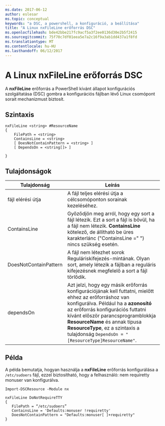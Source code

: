```yaml
---
ms.date: 2017-06-12
author: eslesar
ms.topic: conceptual
keywords: "a DSC, a powershell, a konfiguráció, a beállítása"
title: "A Linux nxFileLine erőforrás DSC"
ms.openlocfilehash: bde42bbe217fc9acf5a3f2ee0136d30e2b5f2415
ms.sourcegitcommit: 75f70c7df01eea5e7a2c16f9a3ab1dd437a1f8fd
ms.translationtype: MT
ms.contentlocale: hu-HU
ms.lasthandoff: 06/12/2017
---
```

# <a name="dsc-for-linux-nxfileline-resource"></a>A Linux nxFileLine erőforrás DSC

A **nxFileLine** erőforrás a PowerShell kívánt állapot konfigurációs szolgáltatása (DSC) gombra a konfigurációs fájlban lévő Linux csomópont sorait mechanizmust biztosít.

## <a name="syntax"></a>Szintaxis

```
nxFileLine <string> #ResourceName
{
    FilePath = <string>
    ContainsLine = <string>
    [ DoesNotContainPattern = <string> ]
    [ DependsOn = <string[]> ]

}
```

## <a name="properties"></a>Tulajdonságok

|  Tulajdonság |  Leírás | 
|---|---|
| fájl elérési útja| A fájl teljes elérési útja a célcsomóponton sorainak kezeléséhez.| 
| ContainsLine| Győződjön meg arról, hogy egy sort a fájl létezik. Ezt a sort a fájl is bővül, ha a fájl nem létezik. **ContainsLine** kötelező, de állítható be üres karakterlánc ("ContainsLine =" ") nincs szükség esetén.| 
| DoesNotContainPattern| A fájl nem létezhet sorok Reguláriskifejezés-mintának. Olyan sort, amely létezik a fájlban a reguláris kifejezésnek megfelelő a sort a fájl törlődik.| 
| dependsOn | Azt jelzi, hogy egy másik erőforrás konfigurációjának kell futtatni, mielőtt ehhez az erőforráshoz van konfigurálva. Például ha a **azonosító** az erőforrás konfigurációs futtatni kívánt először parancsprogramblokkja **ResourceName** és annak típusa **ResourceType**, ez a szintaxis a tulajdonság `DependsOn = "[ResourceType]ResourceName"`.| 

## <a name="example"></a>Példa

A példa bemutatja, hogyan használja a **nxFileLine** erőforrás konfigurálása a `/etc/sudoers` fájl, ezzel biztosítható, hogy a felhasználó: nem requiretty monuser van konfigurálva.

```
Import-DSCResource -Module nx 

nxFileLine DoNotRequireTTY
{
   FilePath = “/etc/sudoers”
   ContainsLine = 'Defaults:monuser !requiretty'
   DoesNotContainPattern = "Defaults:monuser[ ]+requiretty"
} 
```

